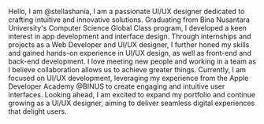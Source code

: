 

Hello, I am @stellashania, I am a passionate UI/UX designer dedicated to crafting intuitive and innovative solutions. Graduating from Bina Nusantara University's Computer Science Global Class program, I developed a keen interest in app development and interface design. Through internships and projects as a Web Developer and UI/UX designer, I further honed my skills and gained hands-on experience in UI/UX design, as well as front-end and back-end development. I love meeting new people and working in a team as I believe collaboration allows us to achieve greater things. Currently, I am focused on UI/UX development, leveraging my experience from the Apple Developer Academy @BINUS to create engaging and intuitive user interfaces. Looking ahead, I am excited to expand my portfolio and continue growing as a UI/UX designer, aiming to deliver seamless digital experiences that delight users.

<!---
stellashania/stellashania is a ✨ special ✨ repository because its `README.md` (this file) appears on your GitHub profile.
You can click the Preview link to take a look at your changes.
--->
